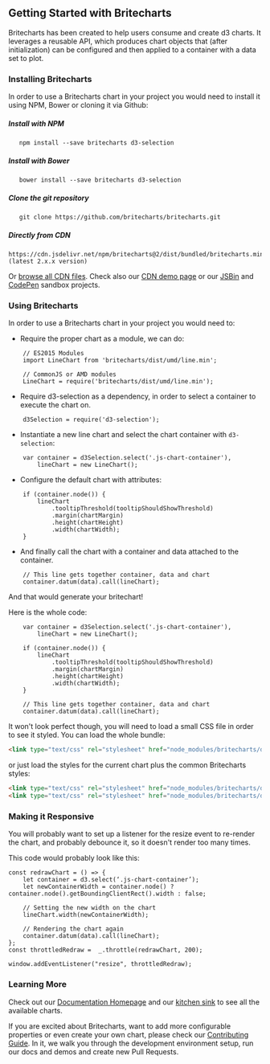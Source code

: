 ## Getting Started with Britecharts

Britecharts has been created to help users consume and create d3 charts. It leverages a reusable API, which produces chart objects that (after initialization) can be configured and then applied to a container with a data set to plot.

### Installing Britecharts
In order to use a Britecharts chart in your project you would need to install it using NPM, Bower or cloning it via Github:

##### Install with NPM
```
   npm install --save britecharts d3-selection
```

##### Install with Bower
```
   bower install --save britecharts d3-selection
```

##### Clone the git repository
```
   git clone https://github.com/britecharts/britecharts.git
```

##### Directly from CDN
```
https://cdn.jsdelivr.net/npm/britecharts@2/dist/bundled/britecharts.min.js (latest 2.x.x version)
```
Or [browse all CDN files](https://cdn.jsdelivr.net/npm/britecharts/dist/). Check also our [CDN demo page][cdnDemo] or our [JSBin][jsbinSandbox] and [CodePen][codepenSandbox] sandbox projects.

### Using Britecharts

In order to use a Britecharts chart in your project you would need to:

- Require the proper chart as a module, we can do:
```
    // ES2015 Modules
    import LineChart from 'britecharts/dist/umd/line.min';

    // CommonJS or AMD modules
    LineChart = require('britecharts/dist/umd/line.min');
```
- Require d3-selection as a dependency, in order to select a container to execute the chart on.
```
    d3Selection = require('d3-selection');
```
- Instantiate a new line chart and select the chart container with `d3-selection`:
```
    var container = d3Selection.select('.js-chart-container'),
        lineChart = new LineChart();
```
- Configure the default chart with attributes:
```
    if (container.node()) {
        lineChart
            .tooltipThreshold(tooltipShouldShowThreshold)
            .margin(chartMargin)
            .height(chartHeight)
            .width(chartWidth);
    }
```
- And finally call the chart with a container and data attached to the container.
```
    // This line gets together container, data and chart
    container.datum(data).call(lineChart);
```
And that would generate your britechart!

Here is the whole code:

```
    var container = d3Selection.select('.js-chart-container'),
        lineChart = new LineChart();

    if (container.node()) {
        lineChart
            .tooltipThreshold(tooltipShouldShowThreshold)
            .margin(chartMargin)
            .height(chartHeight)
            .width(chartWidth);
    }

    // This line gets together container, data and chart
    container.datum(data).call(lineChart);
```

It won't look perfect though, you will need to load a small CSS file in order to see it styled. You can load the whole bundle:
```html
<link type="text/css" rel="stylesheet" href="node_modules/britecharts/dist/css/britecharts.min.css">
```
or just load the styles for the current chart plus the common Britecharts styles:
```html
<link type="text/css" rel="stylesheet" href="node_modules/britecharts/dist/css/common/common.css">
<link type="text/css" rel="stylesheet" href="node_modules/britecharts/dist/css/charts/line.css">
```

### Making it Responsive
You will probably want to set up a listener for the resize event to re-render the chart, and probably debounce it, so it doesn't render too many times.

This code would probably look like this:
```
const redrawChart = () => {
    let container = d3.select(‘.js-chart-container’);
    let newContainerWidth = container.node() ? container.node().getBoundingClientRect().width : false;

    // Setting the new width on the chart
    lineChart.width(newContainerWidth);

    // Rendering the chart again
    container.datum(data).call(lineChart);
};
const throttledRedraw =  _.throttle(redrawChart, 200);

window.addEventListener("resize", throttledRedraw);

```

### Learning More
Check out our [Documentation Homepage][home] and our [kitchen sink][demos] to see all the available charts.

If you are excited about Britecharts, want to add more configurable properties or even create your own chart, please check our [Contributing Guide][contribute]. In it, we walk you through the development environment setup, run our docs and demos and create new Pull Requests.


[demos]: http://eventbrite.github.io/britecharts/tutorial-kitchen-sink.html
[contribute]: https://github.com/britecharts/britecharts/blob/master/.github/CONTRIBUTING.md
[home]: http://eventbrite.github.io/britecharts/
[cdnDemo]: https://eventbrite.github.io/britecharts/cdn.html
[jsbinSandbox]: https://jsbin.com/wativun/1/edit?html,js,output
[codepenSandbox]: https://codepen.io/Golodhros/pen/PprGeP?editors=1010

